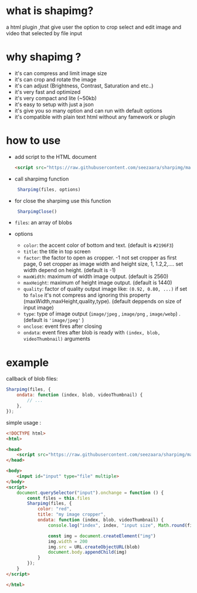 



# what is shapimg?
a html plugin ,that give user the option to crop select and edit image and video that selected by file input

# why shapimg ?

-   it's can compress and limit image size
-   it's can crop and rotate the image
-   it's can adjust (Brightness, Contrast, Saturation and etc..)
-   it's very fast and optimized
-   it's very compact and lite (~50kb)
-   it's easy to setup with just a json
-   it's give you so many option and can run with default options
-   it's compatible with plain text html without any famework or plugin 

# how to use

 - add script to the HTML document
	```html
	<script src="https://raw.githubusercontent.com/seezaara/sharpimg/main/sharpimg.min.js"></script>
	```
- call sharpimg function 
	```js
	 Sharpimg(files, options)
	```
- for close the sharpimg use this function 
	```js
	 SharpimgClose()
	```
	
- `files`: an array of blobs 
- options
	- `color`: the accent color of bottom and text. (default is `#2196F3`)
	- `title`: the title in top screen
	- `factor`: the factor to open as cropper. -1 not set cropper as first page, 0 set cropper as image width and height size, 1, 1.2,2,.... set width depend on height. (default is -1)
	- `maxWidth`: maximum of width image output. (default is 2560)
	- `maxHeight`: maximum of height image output. (default is 1440)
	- `quality`: factor of quality output image like: `(0.92, 0.80, ...)`  if set to `false` it's not compress and ignoring this property (maxWidth,maxHeight,quality,type). (default deppends on size of input image)
	- `type`: type of image output (`image/jpeg` , `image/png` , `image/webp`) .(default is `'image/jpeg'` )
	- `onclose`: event fires after closing
	- `ondata`: event fires after blob is ready with `(index, blob, videoThumbnail)` arguments

# example
callback of blob files:
```js
Sharpimg(files, {
	ondata: function (index, blob, videoThumbnail) {
		// ...
	},
});
```
simple usage : 
```html
<!DOCTYPE html>
<html>

<head>
    <script src="https://raw.githubusercontent.com/seezaara/sharpimg/main/sharpimg.min.js"></script>
</head>

<body>
    <input id="input" type="file" multiple>
</body>
<script>
    document.querySelector("input").onchange = function () {
        const files = this.files
        Sharpimg(files, {
            color: "red",
            title: "my image cropper",
            ondata: function (index, blob, videoThumbnail) {
                console.log("index", index, "input size", Math.round(files[index].size / 1024), "KB compressed size", Math.round(blob.size / 1024), "KB compressed by", 100 - Math.round(blob.size * 100 / files[index].size), "%")

                const img = document.createElement("img")
                img.width = 200
                img.src = URL.createObjectURL(blob)
                document.body.appendChild(img)
            }
        });
    }   
</script>

</html>
```
